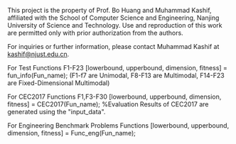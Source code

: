 This project is the property of Prof. Bo Huang and Muhammad Kashif, affiliated with the School of Computer Science and Engineering, Nanjing University of Science and Technology. Use and reproduction of this work are permitted only with prior authorization from the authors.

For inquiries or further information, please contact Muhammad Kashif at kashif@njust.edu.cn.

For Test Functions F1-F23 [lowerbound, upperbound, dimension, fitness] = fun_info(Fun_name); (F1-f7 are Unimodal, F8-F13 are Multimodal, F14-F23 are Fixed-Dimensional Multimodal)

For CEC2017 Functions F1,F3-F30 [lowerbound, upperbound, dimension, fitness] = CEC2017(Fun_name); %Evaluation Results of CEC2017 are generated using the "input_data".

For Engineering Benchmark Problems Functions  [lowerbound, upperbound, dimension, fitness] = Func_eng(Fun_name);
